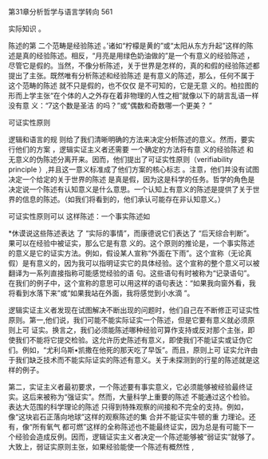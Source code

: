 第31章分析哲学与语言学转向 561

实际知识 。

陈述的第 二个范畴是经验陈述 。’诸如“柠檬是黄的”或“太阳从东方升起”这样的陈述是真的经验陈述。相反，“月亮是用绿色奶油做的”是一个有意义的经验陈述 ，尽管它是假的。当然，不像分析陈述，关于世界是怎样的，真的和假的经验陈述都 提出了主张。既然唯有分析陈述和经验陈述 是有意义的陈述，那么，任何不属于这个范畴的陈述 就不只是假的，也不仅仅 是不可知的，它是无意 义的。柏拉图的形而上学主张“在个体的人之外存在着非物理的人性之相”就像以下的胡言乱语一样没有意 义：“7这个数是圣洁 的吗？”或“偶数和奇数哪一个更美？ ”

可证实性原则

逻辑和语言的规 则给了我们清晰明确的方法来决定分析陈述的意义。然而，要实行他们的方案 ，逻辑实证主义者还需要 一个确定的方法将有意 义的经验陈述 和无意义的伪陈述分离开来。因而，他们提出了可证实性原则（verifiability  principle  ）,并且这一意义标准成了他们方案的核心标志 。注意，他们并没有试图决定一个给定的关于世界的陈述 是真是假，因为这是科学的任务。哲学的角色是决定说一个陈述有认知意义是什么意思。一个认知上有意义的陈述是提供了关于世 界的信息的陈述。（如我们将看到的，他们承认可能存在非认知意义。）

可证实性原则可以 这样陈述：一个事实陈述如

*休谟说这些陈述表达 了 “实际的事情”，而康德说它们表达了 “后天综合判断”。果可以在经验中被证实，那么它是有意 义的。这个原则的推论是，一个事实陈述的意义是它的证实方法。例如，假设某人宣称“外面在下雨”。这个宣称（无论真假）是有意义的，因为我可以指明证实它的具体经验。这个宣称的整个意义可以被翻译为一系列直接指称可能感觉经验的语 句。这些语句有时被称为“记录语句”。在我们的例子中，这个宣称的意思可以用这样的语句表达：“如果我向窗外看，我将看到水落下来”或“如果我站在外面，我将感觉到小水滴 ”。

逻辑实证主义者发现在试图解决不断出现的问题时，他们自己在不断修正可证实性原则。第一,他们说，我们可能不能实际证实一个陈述，但是它要有意义就必须原则上可 证实。换言之，我们必须能陈述哪种经验可算作支持或反对那个主张，即使我们不能将它提交检验。这允许历史陈述有意义，即使我们不能证实或证伪它们。例如，“尤利乌斯•凯撒在他死的那天吃了早饭”。而且，原则上可 证实允许由于我们缺乏技术而不能实际证实的陈述有意义。关于未探测到的行星的陈述就是这样的例子。

第二，实证主义者最初要求，一个陈述要有事实意义，它必须能够被经验最终证实。这后来被称为“强证实”。然而，大量科学上重要的陈述 不能通过这个检验。表达大范围的科学理论的陈述 只得到特殊观察的间接和不完全的支持。例如，像“这块岩石正落向地球”这样的观察陈述的集 合并不能证实牛顿的重 力理论。还有，像“所有氧气 都可燃”这样的全称陈述也不能最终证实，因为总是有可能下一个经验会造成反例。因而，逻辑证实主义者决定一个陈述能够被“弱证实”就够了。大致上，弱证实原则主张，如果经验能使一个陈述有概然性 ,